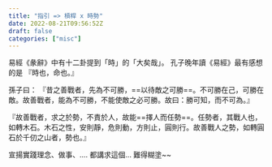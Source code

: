```yaml
---
title: "指引 => 槓桿 x 時勢"
date: 2022-08-21T09:56:52Z
draft: false
categories: ["misc"]
---
```


易經《彖辭》中有十二卦提到「時」的「大矣哉」。
孔子晚年讀《易經》最有感想的是 『時也，命也。』

孫子曰：
『昔之善戰者，先為不可勝，==以待敵之可勝==。不可勝在己，可勝在敵。故善戰者，能為不可勝，不能使敵之必可勝。故曰：勝可知，而不可為。』

『故善戰者，求之於勢，不責於人，故能==擇人而任勢==。任勢者，其戰人也，如轉木石。木石之性，安則靜，危則動，方則止，圓則行。故善戰人之勢，如轉圓石於千仞之山者，勢也。』

宣揚實踐理念、做事、....  都講求這個...
難得糊塗~~
